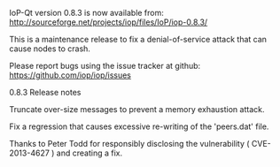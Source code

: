 IoP-Qt version 0.8.3 is now available from:
  http://sourceforge.net/projects/iop/files/IoP/iop-0.8.3/

This is a maintenance release to fix a denial-of-service attack that
can cause nodes to crash.

Please report bugs using the issue tracker at github:
  https://github.com/iop/iop/issues

0.8.3 Release notes

Truncate over-size messages to prevent a memory exhaustion attack.

Fix a regression that causes excessive re-writing of the 'peers.dat' file.


Thanks to Peter Todd for responsibly disclosing the vulnerability
( CVE-2013-4627 ) and creating a fix.

